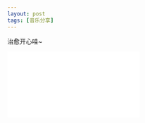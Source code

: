 ```yaml
---
layout: post
tags: [音乐分享]
---
```

治愈开心哇~
<iframe src="//player.bilibili.com/player.html?aid=927096418&bvid=BV1gT4y1A7Mf&cid=233033130&page=1" scrolling="no" border="0" frameborder="no" framespacing="0" allowfullscreen="true"> </iframe>
